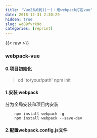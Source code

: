 ```yaml
---
title: 'Vue2从0到1(一)：用webpack打包vue' 
date: 2018-12-31 2:30:29
hidden: true
slug: wd89fvrk9o
categories: [reprint]
---
```


{{< raw >}}

                    
<h3 id="articleHeader0">webpack-vue</h3>
<h4>0.项目初始化</h4>
<blockquote><p>cd 'to/your/path' npm init</p></blockquote>
<h4>1.安装 webpack</h4>
<p>分为全局安装和项目内安装</p>
<div class="widget-codetool" style="display:none;">
      <div class="widget-codetool--inner">
      <span class="selectCode code-tool" data-toggle="tooltip" data-placement="top" title="" data-original-title="全选"></span>
      <span type="button" class="copyCode code-tool" data-toggle="tooltip" data-placement="top" data-clipboard-text="    npm install webpack -g
    npm install webpack --save-dev" title="" data-original-title="复制"></span>
      <span type="button" class="saveToNote code-tool" data-toggle="tooltip" data-placement="top" title="" data-original-title="放进笔记"></span>
      </div>
      </div><pre class="hljs sql"><code>    npm <span class="hljs-keyword">install</span> webpack -g
    npm <span class="hljs-keyword">install</span> webpack <span class="hljs-comment">--save-dev</span></code></pre>
<h4>2.配置webpack.config.js文件</h4>
<div class="widget-codetool" style="display:none;">
      <div class="widget-codetool--inner">
      <span class="selectCode code-tool" data-toggle="tooltip" data-placement="top" title="" data-original-title="全选"></span>
      <span type="button" class="copyCode code-tool" data-toggle="tooltip" data-placement="top" data-clipboard-text="     const path = require('path');

     module.exports = {
         entry: './Script/main.js', //项目入口文件
         output:{                    //输出编译后文件地址及文件名
             path: path.resolve(__dirname, 'dist'),
             filename: 'js/bundle.js'
         }
     };" title="" data-original-title="复制"></span>
      <span type="button" class="saveToNote code-tool" data-toggle="tooltip" data-placement="top" title="" data-original-title="放进笔记"></span>
      </div>
      </div><pre class="hljs java"><code>     <span class="hljs-keyword">const</span> path = require(<span class="hljs-string">'path'</span>);

     <span class="hljs-keyword">module</span>.<span class="hljs-keyword">exports</span> = {
         entry: <span class="hljs-string">'./Script/main.js'</span>, <span class="hljs-comment">//项目入口文件</span>
         output:{                    <span class="hljs-comment">//输出编译后文件地址及文件名</span>
             path: path.resolve(__dirname, <span class="hljs-string">'dist'</span>),
             filename: <span class="hljs-string">'js/bundle.js'</span>
         }
     };</code></pre>
<p>命令行里面执行 webpack 命令即可看到编译后的文件</p>
<h4>3安装webpack-html-plugin</h4>
<p>npm install html-webpack-plugin --save-dev</p>
<div class="widget-codetool" style="display:none;">
      <div class="widget-codetool--inner">
      <span class="selectCode code-tool" data-toggle="tooltip" data-placement="top" title="" data-original-title="全选"></span>
      <span type="button" class="copyCode code-tool" data-toggle="tooltip" data-placement="top" data-clipboard-text="    const HtmlWebpackPlugin = require('html-webpack-plugin');
    ...
    plugins:[
        ...
        new HtmlWebpackPlugin({
            title:'react 学习',
            inject:'body',
            filename:'index.html',
            template:path.resolve(__dirname, &quot;index.html&quot;)
        }),
        ...
    ]" title="" data-original-title="复制"></span>
      <span type="button" class="saveToNote code-tool" data-toggle="tooltip" data-placement="top" title="" data-original-title="放进笔记"></span>
      </div>
      </div><pre class="hljs lasso"><code>    const HtmlWebpackPlugin = <span class="hljs-keyword">require</span>(<span class="hljs-string">'html-webpack-plugin'</span>);
    <span class="hljs-params">...</span>
    plugins:<span class="hljs-meta">[</span>
        <span class="hljs-params">...</span>
        <span class="hljs-literal">new</span> HtmlWebpackPlugin({
            title:<span class="hljs-string">'react 学习'</span>,
            inject:<span class="hljs-string">'body'</span>,
            filename:<span class="hljs-string">'index.html'</span>,
            template:path.resolve(__dirname, <span class="hljs-string">"index.html"</span>)
        }),
        <span class="hljs-params">...</span>
    <span class="hljs-meta">]</span></code></pre>
<p>再次执行webpack命令可看到多了一个index.html文件<br>这个文件是根据模板生成的并自动引入打包生成的js文件<br>运行打包后的index.html即可看到效果。</p>
<h4>4.安装Vue</h4>
<div class="widget-codetool" style="display:none;">
      <div class="widget-codetool--inner">
      <span class="selectCode code-tool" data-toggle="tooltip" data-placement="top" title="" data-original-title="全选"></span>
      <span type="button" class="copyCode code-tool" data-toggle="tooltip" data-placement="top" data-clipboard-text="   npm install vue -save" title="" data-original-title="复制"></span>
      <span type="button" class="saveToNote code-tool" data-toggle="tooltip" data-placement="top" title="" data-original-title="放进笔记"></span>
      </div>
      </div><pre class="hljs sql"><code style="word-break: break-word; white-space: initial;">   npm <span class="hljs-keyword">install</span> vue -<span class="hljs-keyword">save</span></code></pre>
<p>修改main.js：</p>
<div class="widget-codetool" style="display:none;">
      <div class="widget-codetool--inner">
      <span class="selectCode code-tool" data-toggle="tooltip" data-placement="top" title="" data-original-title="全选"></span>
      <span type="button" class="copyCode code-tool" data-toggle="tooltip" data-placement="top" data-clipboard-text="    import Vue from  'vue';

    var MainCtrl = new Vue({
        el:'#main',
        data:{
            message:'Hello world'
        }
    })" title="" data-original-title="复制"></span>
      <span type="button" class="saveToNote code-tool" data-toggle="tooltip" data-placement="top" title="" data-original-title="放进笔记"></span>
      </div>
      </div><pre class="hljs javascript"><code>    <span class="hljs-keyword">import</span> Vue <span class="hljs-keyword">from</span>  <span class="hljs-string">'vue'</span>;

    <span class="hljs-keyword">var</span> MainCtrl = <span class="hljs-keyword">new</span> Vue({
        <span class="hljs-attr">el</span>:<span class="hljs-string">'#main'</span>,
        <span class="hljs-attr">data</span>:{
            <span class="hljs-attr">message</span>:<span class="hljs-string">'Hello world'</span>
        }
    })</code></pre>
<p>修改index.html:</p>
<div class="widget-codetool" style="display:none;">
      <div class="widget-codetool--inner">
      <span class="selectCode code-tool" data-toggle="tooltip" data-placement="top" title="" data-original-title="全选"></span>
      <span type="button" class="copyCode code-tool" data-toggle="tooltip" data-placement="top" data-clipboard-text="   <div id=&quot;main&quot;>
      <h3>"{{"message"}}"</h3>
   </div>   " title="" data-original-title="复制"></span>
      <span type="button" class="saveToNote code-tool" data-toggle="tooltip" data-placement="top" title="" data-original-title="放进笔记"></span>
      </div>
      </div><pre class="hljs django"><code><span class="xml">   <span class="hljs-tag">&lt;<span class="hljs-name">div</span> <span class="hljs-attr">id</span>=<span class="hljs-string">"main"</span>&gt;</span>
      <span class="hljs-tag">&lt;<span class="hljs-name">h3</span>&gt;</span></span><span class="hljs-template-variable">"{{"message"}}"</span><span class="xml"><span class="hljs-tag">&lt;/<span class="hljs-name">h3</span>&gt;</span>
   <span class="hljs-tag">&lt;/<span class="hljs-name">div</span>&gt;</span>   </span></code></pre>
<p>执行webpack打包运行index.html(打包的文件)报错，经查在webpack.config.js里面配置：</p>
<div class="widget-codetool" style="display:none;">
      <div class="widget-codetool--inner">
      <span class="selectCode code-tool" data-toggle="tooltip" data-placement="top" title="" data-original-title="全选"></span>
      <span type="button" class="copyCode code-tool" data-toggle="tooltip" data-placement="top" data-clipboard-text="    ...
    resolve: { alias: { 'vue': 'vue/dist/vue.js' } }" title="" data-original-title="复制"></span>
      <span type="button" class="saveToNote code-tool" data-toggle="tooltip" data-placement="top" title="" data-original-title="放进笔记"></span>
      </div>
      </div><pre class="hljs css"><code>    ...
    <span class="hljs-selector-tag">resolve</span>: { <span class="hljs-attribute">alias</span>: { <span class="hljs-string">'vue'</span>: <span class="hljs-string">'vue/dist/vue.js'</span> } }</code></pre>
<p>再次运行即可看到效果<br><span class="img-wrap"><img data-src="/img/bVVuOQ?w=1347&amp;h=422" src="https://static.alili.tech/img/bVVuOQ?w=1347&amp;h=422" alt="图片描述" title="图片描述" style="cursor: pointer; display: inline;"></span></p>
<h4>5.安装webpack-dev-server热更新</h4>
<div class="widget-codetool" style="display:none;">
      <div class="widget-codetool--inner">
      <span class="selectCode code-tool" data-toggle="tooltip" data-placement="top" title="" data-original-title="全选"></span>
      <span type="button" class="copyCode code-tool" data-toggle="tooltip" data-placement="top" data-clipboard-text="    npm install webpack-dev-server -g
    npm install webpack-dev-server --save-dev
    npm install vue-hot-reload-api --save-dev" title="" data-original-title="复制"></span>
      <span type="button" class="saveToNote code-tool" data-toggle="tooltip" data-placement="top" title="" data-original-title="放进笔记"></span>
      </div>
      </div><pre class="hljs sql"><code>    npm <span class="hljs-keyword">install</span> webpack-dev-<span class="hljs-keyword">server</span> -g
    npm <span class="hljs-keyword">install</span> webpack-dev-<span class="hljs-keyword">server</span> <span class="hljs-comment">--save-dev</span>
    npm <span class="hljs-keyword">install</span> vue-hot-reload-api <span class="hljs-comment">--save-dev</span></code></pre>
<p>配置webpack.config.js</p>
<div class="widget-codetool" style="display:none;">
      <div class="widget-codetool--inner">
      <span class="selectCode code-tool" data-toggle="tooltip" data-placement="top" title="" data-original-title="全选"></span>
      <span type="button" class="copyCode code-tool" data-toggle="tooltip" data-placement="top" data-clipboard-text="    ...
    devServer: {
        historyApiFallback: true,
    },
    ..." title="" data-original-title="复制"></span>
      <span type="button" class="saveToNote code-tool" data-toggle="tooltip" data-placement="top" title="" data-original-title="放进笔记"></span>
      </div>
      </div><pre class="hljs css"><code>    ...
    <span class="hljs-selector-tag">devServer</span>: {
        <span class="hljs-attribute">historyApiFallback</span>: true,
    },
    ...</code></pre>
<p>配置package.json里面命令</p>
<div class="widget-codetool" style="display:none;">
      <div class="widget-codetool--inner">
      <span class="selectCode code-tool" data-toggle="tooltip" data-placement="top" title="" data-original-title="全选"></span>
      <span type="button" class="copyCode code-tool" data-toggle="tooltip" data-placement="top" data-clipboard-text="    &quot;start&quot;:&quot;webpack-dev-server --hot --inline --progress --open&quot;" title="" data-original-title="复制"></span>
      <span type="button" class="saveToNote code-tool" data-toggle="tooltip" data-placement="top" title="" data-original-title="放进笔记"></span>
      </div>
      </div><pre class="hljs brainfuck"><code style="word-break: break-word; white-space: initial;">    <span class="hljs-comment">"start":"webpack</span><span class="hljs-literal">-</span><span class="hljs-comment">dev</span><span class="hljs-literal">-</span><span class="hljs-comment">server</span> <span class="hljs-literal">-</span><span class="hljs-literal">-</span><span class="hljs-comment">hot</span> <span class="hljs-literal">-</span><span class="hljs-literal">-</span><span class="hljs-comment">inline</span> <span class="hljs-literal">-</span><span class="hljs-literal">-</span><span class="hljs-comment">progress</span> <span class="hljs-literal">-</span><span class="hljs-literal">-</span><span class="hljs-comment">open"</span></code></pre>
<p>执行 npm start 浏览器自动打开页面，更改文件后即可看到页面实时更新</p>
<h4>6.安装babel</h4>
<p>在使用.vue文件之前先要安装babel(将es6语法转化为es5)</p>
<div class="widget-codetool" style="display:none;">
      <div class="widget-codetool--inner">
      <span class="selectCode code-tool" data-toggle="tooltip" data-placement="top" title="" data-original-title="全选"></span>
      <span type="button" class="copyCode code-tool" data-toggle="tooltip" data-placement="top" data-clipboard-text="    npm install babel-core babel-loader babel-plugin-transform-runtime --save-dev 
    npm install babel-preset-stage-0 babel-runtime babel-preset-es2015 --save-dev " title="" data-original-title="复制"></span>
      <span type="button" class="saveToNote code-tool" data-toggle="tooltip" data-placement="top" title="" data-original-title="放进笔记"></span>
      </div>
      </div><pre class="hljs mipsasm"><code>    npm <span class="hljs-keyword">install </span><span class="hljs-keyword">babel-core </span><span class="hljs-keyword">babel-loader </span><span class="hljs-keyword">babel-plugin-transform-runtime </span>--save-dev 
    npm <span class="hljs-keyword">install </span><span class="hljs-keyword">babel-preset-stage-0 </span><span class="hljs-keyword">babel-runtime </span><span class="hljs-keyword">babel-preset-es2015 </span>--save-dev </code></pre>
<p>项目根目录新建.babelrc文件、配置：</p>
<div class="widget-codetool" style="display:none;">
      <div class="widget-codetool--inner">
      <span class="selectCode code-tool" data-toggle="tooltip" data-placement="top" title="" data-original-title="全选"></span>
      <span type="button" class="copyCode code-tool" data-toggle="tooltip" data-placement="top" data-clipboard-text="    {
    &quot;presets&quot;: [&quot;es2015&quot;, &quot;stage-0&quot;],
    &quot;plugins&quot;: [&quot;transform-runtime&quot;]
    }" title="" data-original-title="复制"></span>
      <span type="button" class="saveToNote code-tool" data-toggle="tooltip" data-placement="top" title="" data-original-title="放进笔记"></span>
      </div>
      </div><pre class="hljs json"><code>    {
    <span class="hljs-attr">"presets"</span>: [<span class="hljs-string">"es2015"</span>, <span class="hljs-string">"stage-0"</span>],
    <span class="hljs-attr">"plugins"</span>: [<span class="hljs-string">"transform-runtime"</span>]
    }</code></pre>
<h4>7.安装vue-loader处理.vue的文件</h4>
<p>安装loader 处理.css,.vue文件</p>
<div class="widget-codetool" style="display:none;">
      <div class="widget-codetool--inner">
      <span class="selectCode code-tool" data-toggle="tooltip" data-placement="top" title="" data-original-title="全选"></span>
      <span type="button" class="copyCode code-tool" data-toggle="tooltip" data-placement="top" data-clipboard-text="npm install css-loader style-loader vue-loader vue-html-loader --save-dev" title="" data-original-title="复制"></span>
      <span type="button" class="saveToNote code-tool" data-toggle="tooltip" data-placement="top" title="" data-original-title="放进笔记"></span>
      </div>
      </div><pre class="hljs sql"><code style="word-break: break-word; white-space: initial;">npm <span class="hljs-keyword">install</span> css-loader <span class="hljs-keyword">style</span>-loader vue-loader vue-html-loader <span class="hljs-comment">--save-dev</span></code></pre>
<p>配置webpack.config.js</p>
<div class="widget-codetool" style="display:none;">
      <div class="widget-codetool--inner">
      <span class="selectCode code-tool" data-toggle="tooltip" data-placement="top" title="" data-original-title="全选"></span>
      <span type="button" class="copyCode code-tool" data-toggle="tooltip" data-placement="top" data-clipboard-text="   ...
   module:{
       loaders: [
           {test: /\.js$/,loader: 'babel-loader',exclude: /node_modules/},
           {test: /\.vue$/,loader: 'vue-loader'}]
        },
    //vue: {loaders: {js: 'babel'"}}"
   ..." title="" data-original-title="复制"></span>
      <span type="button" class="saveToNote code-tool" data-toggle="tooltip" data-placement="top" title="" data-original-title="放进笔记"></span>
      </div>
      </div><pre class="hljs groovy"><code>   ...
<span class="hljs-symbol">   module:</span>{
<span class="hljs-symbol">       loaders:</span> [
           {<span class="hljs-string">test:</span> <span class="hljs-regexp">/\.js$/</span>,<span class="hljs-string">loader:</span> <span class="hljs-string">'babel-loader'</span>,<span class="hljs-string">exclude:</span> <span class="hljs-regexp">/node_modules/</span>},
           {<span class="hljs-string">test:</span> <span class="hljs-regexp">/\.vue$/</span>,<span class="hljs-string">loader:</span> <span class="hljs-string">'vue-loader'</span>}]
        },
    <span class="hljs-comment">//vue: {loaders: {js: 'babel'"}}"</span>
   ...</code></pre>
<p>配置完运行报错：Cannot find module 'vue-template-compiler'<br>安装vue-template-compiler</p>
<div class="widget-codetool" style="display:none;">
      <div class="widget-codetool--inner">
      <span class="selectCode code-tool" data-toggle="tooltip" data-placement="top" title="" data-original-title="全选"></span>
      <span type="button" class="copyCode code-tool" data-toggle="tooltip" data-placement="top" data-clipboard-text="cnpm install vue-template-compiler --save-dev" title="" data-original-title="复制"></span>
      <span type="button" class="saveToNote code-tool" data-toggle="tooltip" data-placement="top" title="" data-original-title="放进笔记"></span>
      </div>
      </div><pre class="hljs sql"><code style="word-break: break-word; white-space: initial;">cnpm <span class="hljs-keyword">install</span> vue-<span class="hljs-keyword">template</span>-compiler <span class="hljs-comment">--save-dev</span></code></pre>
<p>修改index.html:</p>
<div class="widget-codetool" style="display:none;">
      <div class="widget-codetool--inner">
      <span class="selectCode code-tool" data-toggle="tooltip" data-placement="top" title="" data-original-title="全选"></span>
      <span type="button" class="copyCode code-tool" data-toggle="tooltip" data-placement="top" data-clipboard-text="  <body>
   <div id=&quot;main&quot;>
      <app></app>   
   </div>
  </body>" title="" data-original-title="复制"></span>
      <span type="button" class="saveToNote code-tool" data-toggle="tooltip" data-placement="top" title="" data-original-title="放进笔记"></span>
      </div>
      </div><pre class="hljs xml"><code>  <span class="hljs-tag">&lt;<span class="hljs-name">body</span>&gt;</span>
   <span class="hljs-tag">&lt;<span class="hljs-name">div</span> <span class="hljs-attr">id</span>=<span class="hljs-string">"main"</span>&gt;</span>
      <span class="hljs-tag">&lt;<span class="hljs-name">app</span>&gt;</span><span class="hljs-tag">&lt;/<span class="hljs-name">app</span>&gt;</span>   
   <span class="hljs-tag">&lt;/<span class="hljs-name">div</span>&gt;</span>
  <span class="hljs-tag">&lt;/<span class="hljs-name">body</span>&gt;</span></code></pre>
<p>新建src/index.vue:</p>
<div class="widget-codetool" style="display:none;">
      <div class="widget-codetool--inner">
      <span class="selectCode code-tool" data-toggle="tooltip" data-placement="top" title="" data-original-title="全选"></span>
      <span type="button" class="copyCode code-tool" data-toggle="tooltip" data-placement="top" data-clipboard-text="  <template>
    <div class=&quot;message&quot;>"{{" msg "}}"</div>
  </template>

    <script>
        export default {
        data () {
            return {
            msg: 'Hello from vue-loader!'
            }
        }
        }
    </script>

    <style>
        .message {
        color: blue;
        }
    </style>" title="" data-original-title="复制"></span>
      <span type="button" class="saveToNote code-tool" data-toggle="tooltip" data-placement="top" title="" data-original-title="放进笔记"></span>
      </div>
      </div><pre class="hljs django"><code><span class="xml">  <span class="hljs-tag">&lt;<span class="hljs-name">template</span>&gt;</span>
    <span class="hljs-tag">&lt;<span class="hljs-name">div</span> <span class="hljs-attr">class</span>=<span class="hljs-string">"message"</span>&gt;</span></span><span class="hljs-template-variable">"{{" msg "}}"</span><span class="xml"><span class="hljs-tag">&lt;/<span class="hljs-name">div</span>&gt;</span>
  <span class="hljs-tag">&lt;/<span class="hljs-name">template</span>&gt;</span>

    <span class="hljs-tag">&lt;<span class="hljs-name">script</span>&gt;</span><span class="javascript">
        <span class="hljs-keyword">export</span> <span class="hljs-keyword">default</span> {
        data () {
            <span class="hljs-keyword">return</span> {
            <span class="hljs-attr">msg</span>: <span class="hljs-string">'Hello from vue-loader!'</span>
            }
        }
        }
    </span><span class="hljs-tag">&lt;/<span class="hljs-name">script</span>&gt;</span>

    <span class="hljs-tag">&lt;<span class="hljs-name">style</span>&gt;</span><span class="css">
        <span class="hljs-selector-class">.message</span> {
        <span class="hljs-attribute">color</span>: blue;
        }
    </span><span class="hljs-tag">&lt;/<span class="hljs-name">style</span>&gt;</span></span></code></pre>
<p>修改main.js</p>
<div class="widget-codetool" style="display:none;">
      <div class="widget-codetool--inner">
      <span class="selectCode code-tool" data-toggle="tooltip" data-placement="top" title="" data-original-title="全选"></span>
      <span type="button" class="copyCode code-tool" data-toggle="tooltip" data-placement="top" data-clipboard-text="    ...
    import App from './src/index.vue';

    new Vue({
        el: '#main',
        components: { App }
    })" title="" data-original-title="复制"></span>
      <span type="button" class="saveToNote code-tool" data-toggle="tooltip" data-placement="top" title="" data-original-title="放进笔记"></span>
      </div>
      </div><pre class="hljs clean"><code>    ...
    <span class="hljs-keyword">import</span> App <span class="hljs-keyword">from</span> <span class="hljs-string">'./src/index.vue'</span>;

    new Vue({
        el: <span class="hljs-string">'#main'</span>,
        components: { App }
    })</code></pre>
<p>保存后运行 npm start 即可看到效果<br><span class="img-wrap"><img data-src="/img/bVVuPG?w=618&amp;h=246" src="https://static.alili.tech/img/bVVuPG?w=618&amp;h=246" alt="图片描述" title="图片描述" style="cursor: pointer; display: inline;"></span></p>
<p>修改代码，即可看到更新后的效果</p>
<h4>后面将持续更新vue-router，vuex的内容。代码托管在<a href="https://github.com/liubin915249126/vue2-study" rel="nofollow noreferrer" target="_blank">github</a>上 欢迎star</h4>

                
{{< /raw >}}

# 版权声明
本文资源来源互联网，仅供学习研究使用，版权归该资源的合法拥有者所有，

本文仅用于学习、研究和交流目的。转载请注明出处、完整链接以及原作者。

原作者若认为本站侵犯了您的版权，请联系我们，我们会立即删除！

## 原文标题
Vue2从0到1(一)：用webpack打包vue

## 原文链接
[https://segmentfault.com/a/1190000011280912](https://segmentfault.com/a/1190000011280912)

